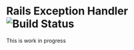 # Rails Exception Handler ![Build Status](http://travis-ci.org/Sharagoz/rails_execption_handler.png)
This is work in progress
